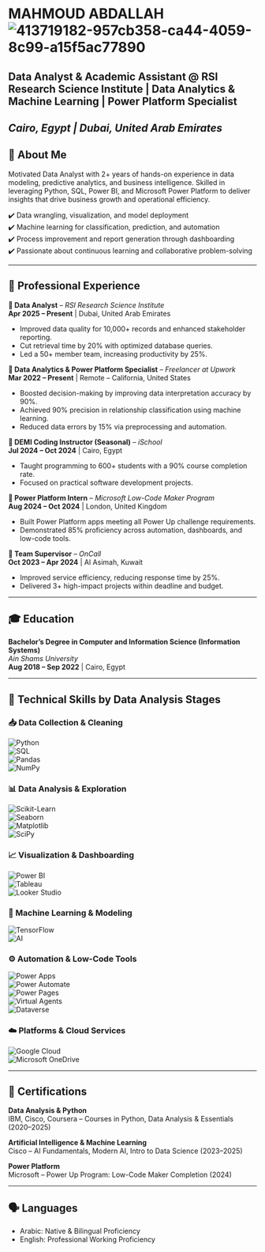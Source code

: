 # MAHMOUD ABDALLAH  ![413719182-957cb358-ca44-4059-8c99-a15f5ac77890](https://github.com/user-attachments/assets/eca4abef-1f6b-4020-85e1-0344ca7610c9)

## Data Analyst & Academic Assistant @ RSI Research Science Institute | Data Analytics & Machine Learning | Power Platform Specialist  
*Cairo, Egypt  |  Dubai, United Arab Emirates*
---

## 👤 About Me

Motivated Data Analyst with 2+ years of hands-on experience in data modeling, predictive analytics, and business intelligence. Skilled in leveraging Python, SQL, Power BI, and Microsoft Power Platform to deliver insights that drive business growth and operational efficiency.

✔️ Data wrangling, visualization, and model deployment  
✔️ Machine learning for classification, prediction, and automation  
✔️ Process improvement and report generation through dashboarding  
✔️ Passionate about continuous learning and collaborative problem-solving

---

## 💼 Professional Experience

**🔹 Data Analyst** – *RSI Research Science Institute*  
**Apr 2025 – Present** | Dubai, United Arab Emirates  
- Improved data quality for 10,000+ records and enhanced stakeholder reporting.  
- Cut retrieval time by 20% with optimized database queries.  
- Led a 50+ member team, increasing productivity by 25%.

**🔹 Data Analytics & Power Platform Specialist** – *Freelancer at Upwork*  
**Mar 2022 – Present** | Remote – California, United States  
- Boosted decision-making by improving data interpretation accuracy by 90%.  
- Achieved 90% precision in relationship classification using machine learning.  
- Reduced data errors by 15% via preprocessing and automation.

**🔹 DEMI Coding Instructor (Seasonal)** – *iSchool*  
**Jul 2024 – Oct 2024** | Cairo, Egypt  
- Taught programming to 600+ students with a 90% course completion rate.  
- Focused on practical software development projects.

**🔹 Power Platform Intern** – *Microsoft Low-Code Maker Program*  
**Aug 2024 – Oct 2024** | London, United Kingdom  
- Built Power Platform apps meeting all Power Up challenge requirements.  
- Demonstrated 85% proficiency across automation, dashboards, and low-code tools.

**🔹 Team Supervisor** – *OnCall*  
**Oct 2023 – Apr 2024** | Al Asimah, Kuwait  
- Improved service efficiency, reducing response time by 25%.  
- Delivered 3+ high-impact projects within deadline and budget.

---

## 🎓 Education

**Bachelor’s Degree in Computer and Information Science (Information Systems)**  
*Ain Shams University*  
**Aug 2018 – Sep 2022** | Cairo, Egypt

---

## 🔧 Technical Skills by Data Analysis Stages

### 📥 Data Collection & Cleaning
![Python](https://img.shields.io/badge/Python-3776AB?style=for-the-badge&logo=python&logoColor=white)  
![SQL](https://img.shields.io/badge/SQL-CC2927?style=for-the-badge&logo=microsoftsqlserver&logoColor=white)  
![Pandas](https://img.shields.io/badge/Pandas-150458?style=for-the-badge&logo=pandas&logoColor=white)  
![NumPy](https://img.shields.io/badge/NumPy-013243?style=for-the-badge&logo=numpy&logoColor=white)

### 📊 Data Analysis & Exploration
![Scikit-Learn](https://img.shields.io/badge/Scikit--Learn-F7931E?style=for-the-badge&logo=scikit-learn&logoColor=white)  
![Seaborn](https://img.shields.io/badge/Seaborn-008080?style=for-the-badge&logo=python&logoColor=white)  
![Matplotlib](https://img.shields.io/badge/Matplotlib-11557C?style=for-the-badge&logo=python&logoColor=white)  
![SciPy](https://img.shields.io/badge/SciPy-8CAAE6?style=for-the-badge&logo=scipy&logoColor=white)

### 📈 Visualization & Dashboarding
![Power BI](https://img.shields.io/badge/PowerBI-F2C811?style=for-the-badge&logo=powerbi&logoColor=black)  
![Tableau](https://img.shields.io/badge/Tableau-E97627?style=for-the-badge&logo=tableau&logoColor=white)  
![Looker Studio](https://img.shields.io/badge/Looker%20Studio-4285F4?style=for-the-badge&logo=google&logoColor=white)

### 🤖 Machine Learning & Modeling
![TensorFlow](https://img.shields.io/badge/TensorFlow-FF6F00?style=for-the-badge&logo=tensorflow&logoColor=white)  
![AI](https://img.shields.io/badge/AI-00ADD8?style=for-the-badge&logo=OpenAI&logoColor=white)

### ⚙️ Automation & Low-Code Tools
![Power Apps](https://img.shields.io/badge/Power%20Apps-742774?style=for-the-badge&logo=powerapps&logoColor=white)  
![Power Automate](https://img.shields.io/badge/Power%20Automate-0066FF?style=for-the-badge&logo=powerautomate&logoColor=white)  
![Power Pages](https://img.shields.io/badge/Power%20Pages-4CAF50?style=for-the-badge&logo=microsoft&logoColor=white)  
![Virtual Agents](https://img.shields.io/badge/Virtual%20Agents-00A4EF?style=for-the-badge&logo=microsoft&logoColor=white)  
![Dataverse](https://img.shields.io/badge/Dataverse-8E44AD?style=for-the-badge&logo=microsoft&logoColor=white)

### ☁️ Platforms & Cloud Services
![Google Cloud](https://img.shields.io/badge/Google%20Cloud-4285F4?style=for-the-badge&logo=googlecloud&logoColor=white)  
![Microsoft OneDrive](https://img.shields.io/badge/OneDrive-0078D4?style=for-the-badge&logo=microsoftonedrive&logoColor=white)

---

## 📜 Certifications

**Data Analysis & Python**  
IBM, Cisco, Coursera – Courses in Python, Data Analysis & Essentials (2020–2025)

**Artificial Intelligence & Machine Learning**  
Cisco – AI Fundamentals, Modern AI, Intro to Data Science (2023–2025)

**Power Platform**  
Microsoft – Power Up Program: Low-Code Maker Completion (2024)


---

## 🗣️ Languages
- Arabic: Native & Bilingual Proficiency  
- English: Professional Working Proficiency

